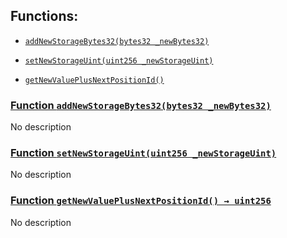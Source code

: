 ## Functions:

- [`addNewStorageBytes32(bytes32 _newBytes32)`](#MarginFlowProtocolNewVersion-addNewStorageBytes32-bytes32-)

- [`setNewStorageUint(uint256 _newStorageUint)`](#MarginFlowProtocolNewVersion-setNewStorageUint-uint256-)

- [`getNewValuePlusNextPositionId()`](#MarginFlowProtocolNewVersion-getNewValuePlusNextPositionId--)

### [Function `addNewStorageBytes32(bytes32 _newBytes32)`](#MarginFlowProtocolNewVersion-addNewStorageBytes32-bytes32-)

No description

### [Function `setNewStorageUint(uint256 _newStorageUint)`](#MarginFlowProtocolNewVersion-setNewStorageUint-uint256-)

No description

### [Function `getNewValuePlusNextPositionId() → uint256`](#MarginFlowProtocolNewVersion-getNewValuePlusNextPositionId--)

No description
